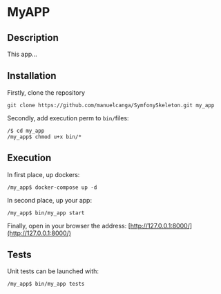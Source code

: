 # MyAPP

## Description

This app...

## Installation

Firstly, clone the repository

```terminal
git clone https://github.com/manuelcanga/SymfonySkeleton.git my_app
```

Secondly, add execution perm to `bin/`files:

```terminal
/$ cd my_app
/my_app$ chmod u+x bin/*
```

## Execution

In first place, up dockers:

```terminal
/my_app$ docker-compose up -d
```

In second place, up your app:

```terminal
/my_app$ bin/my_app start
```

Finally, open in your browser the address: [http://127.0.0.1:8000/](http://127.0.0.1:8000/)

## Tests

Unit tests can be launched with:

```terminal
/my_app$ bin/my_app tests
```
